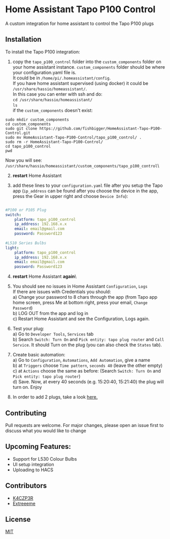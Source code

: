 # Home Assistant Tapo P100 Control
A custom integration for home assistant to control the Tapo P100 plugs

## Installation

To install the Tapo P100 integration:

1) copy the `tapo_p100_control` folder into the `custom_components` folder on your home assistant instance.
`custom_components` folder should be where your configuration.yaml file is.\
It could be in `/home/pi/.homeassistant/config`.\
If you have home assistant supervised (using docker) it could be `/usr/share/hassio/homeassistant/`.\
In this case you can enter with ssh and do:\
`cd /usr/share/hassio/homeassistant/`\
`ls`\
if the `custom_components` doesn't exist:
```
sudo mkdir custom_components
cd custom_components
sudo git clone https://github.com/fishbigger/HomeAssistant-Tapo-P100-Control.git
sudo mv HomeAssistant-Tapo-P100-Control/tapo_p100_control/ .
sudo rm -r HomeAssistant-Tapo-P100-Control/
cd tapo_p100_control
pwd
```
Now you will see:\
`/usr/share/hassio/homeassistant/custom_components/tapo_p100_control`\


2) **restart** Home Assistant

3) add these lines to your `configuration.yaml` file after you setup the Tapo app (`ip_address` can be found after you choose  the device in the app, press the Gear in upper right and choose `Device Info`):

```yaml

#P100 or P105 Plug
switch:
    platform: tapo_p100_control
    ip_address: 192.168.x.x
    email: email@gmail.com
    password: Password123
    
#L510 Series Bulbs
light:
    platform: tapo_p100_control
    ip_address: 192.168.x.x
    email: email@gmail.com
    password: Password123
```

4) **restart** Home Assistant **again**\

5) You should see no issues in Home Assistant `Configuration`, `Logs`\
If there are issues with Credentials you should:\
    a) Change your password to 8 chars through the app (from Tapo app home screen, press Me at bottom right, press your email, `Change Password`)\
    b) LOG OUT from the app and log in\
    c) Restart Home Assistant and see the Configuration, Logs again.

6) Test your plug:\
    a) Go to `Developer Tools`, `Services` tab\
    b) Search `Switch: Turn On` and `Pick entity: tapo plug router` and `Call Service`. It should Turn on the plug (you can also check the `States` tab).

7) Create basic automation:\
    a) Go to `Configuration`, `Automations`, `Add Automation`, give a name\
    b) at `Triggers` choose `Time pattern`, `seconds 40` (leave the other empty)\
    c) at `Actions` choose the same as before: (Search `Switch: Turn On` and `Pick entity: tapo plug router`)\
    d) Save. Now, at every 40 seconds (e.g. 15:20:40, 15:21:40) the plug will turn on. Enjoy

8) In order to add 2 plugs, take a look [here.](https://github.com/fishbigger/HomeAssistant-Tapo-P100-Control/issues/32#issuecomment-886623693)


## Contributing
Pull requests are welcome. For major changes, please open an issue first to discuss what you would like to change

## Upcoming Features:
* Support for L530 Colour Bulbs
* UI setup integration
* Uploading to HACS

## Contributors
* [K4CZP3R](https://github.com/K4CZP3R)
* [Extreeeme](https://github.com/Extreeeme)


## License
[MIT](https://choosealicense.com/licenses/mit/)
